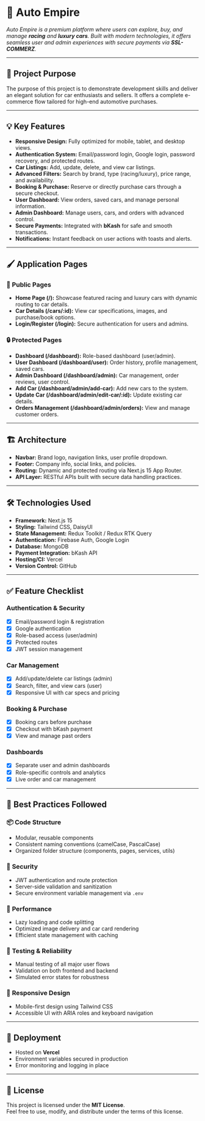 # 🚗 **Auto Empire**

_Auto Empire is a premium platform where users can explore, buy, and manage **racing** and **luxury cars**. Built with modern technologies, it offers seamless user and admin experiences with secure payments via **SSL-COMMERZ**._

---

## 🌟 **Project Purpose**

The purpose of this project is to demonstrate development skills and deliver an elegant solution for car enthusiasts and sellers. It offers a complete e-commerce flow tailored for high-end automotive purchases.

---

## 💡 **Key Features**

- **Responsive Design:** Fully optimized for mobile, tablet, and desktop views.
- **Authentication System:** Email/password login, Google login, password recovery, and protected routes.
- **Car Listings:** Add, update, delete, and view car listings.
- **Advanced Filters:** Search by brand, type (racing/luxury), price range, and availability.
- **Booking & Purchase:** Reserve or directly purchase cars through a secure checkout.
- **User Dashboard:** View orders, saved cars, and manage personal information.
- **Admin Dashboard:** Manage users, cars, and orders with advanced control.
- **Secure Payments:** Integrated with **bKash** for safe and smooth transactions.
- **Notifications:** Instant feedback on user actions with toasts and alerts.

---

## 🖌️ **Application Pages**

### 🧭 Public Pages

- **Home Page (/):** Showcase featured racing and luxury cars with dynamic routing to car details.
- **Car Details (/cars/:id):** View car specifications, images, and purchase/book options.
- **Login/Register (/login):** Secure authentication for users and admins.

### 🔒 Protected Pages

- **Dashboard (/dashboard):** Role-based dashboard (user/admin).
- **User Dashboard (/dashboard/user):** Order history, profile management, saved cars.
- **Admin Dashboard (/dashboard/admin):** Car management, order reviews, user control.
- **Add Car (/dashboard/admin/add-car):** Add new cars to the system.
- **Update Car (/dashboard/admin/edit-car/:id):** Update existing car details.
- **Orders Management (/dashboard/admin/orders):** View and manage customer orders.

---

## 🏗️ **Architecture**

- **Navbar:** Brand logo, navigation links, user profile dropdown.
- **Footer:** Company info, social links, and policies.
- **Routing:** Dynamic and protected routing via Next.js 15 App Router.
- **API Layer:** RESTful APIs built with secure data handling practices.

---

## 🛠️ **Technologies Used**

- **Framework:** Next.js 15
- **Styling:** Tailwind CSS, DaisyUI
- **State Management:** Redux Toolkit / Redux RTK Query
- **Authentication:** Firebase Auth, Google Login
- **Database:** MongoDB
- **Payment Integration:** bKash API
- **Hosting/CI:** Vercel
- **Version Control:** GitHub

---

## ✅ **Feature Checklist**

### **Authentication & Security**
- [x] Email/password login & registration
- [x] Google authentication
- [x] Role-based access (user/admin)
- [x] Protected routes
- [x] JWT session management

### **Car Management**
- [x] Add/update/delete car listings (admin)
- [x] Search, filter, and view cars (user)
- [x] Responsive UI with car specs and pricing

### **Booking & Purchase**
- [x] Booking cars before purchase
- [x] Checkout with bKash payment
- [x] View and manage past orders

### **Dashboards**
- [x] Separate user and admin dashboards
- [x] Role-specific controls and analytics
- [x] Live order and car management

---

## 🧠 **Best Practices Followed**

### 📦 **Code Structure**
- Modular, reusable components
- Consistent naming conventions (camelCase, PascalCase)
- Organized folder structure (components, pages, services, utils)

### 🔐 **Security**
- JWT authentication and route protection
- Server-side validation and sanitization
- Secure environment variable management via `.env`

### 🎯 **Performance**
- Lazy loading and code splitting
- Optimized image delivery and car card rendering
- Efficient state management with caching

### 🧪 **Testing & Reliability**
- Manual testing of all major user flows
- Validation on both frontend and backend
- Simulated error states for robustness

### 📱 **Responsive Design**
- Mobile-first design using Tailwind CSS
- Accessible UI with ARIA roles and keyboard navigation

---

## 🚀 **Deployment**

- Hosted on **Vercel**
- Environment variables secured in production
- Error monitoring and logging in place

---

## 📜 **License**

This project is licensed under the **MIT License**.  
Feel free to use, modify, and distribute under the terms of this license.

